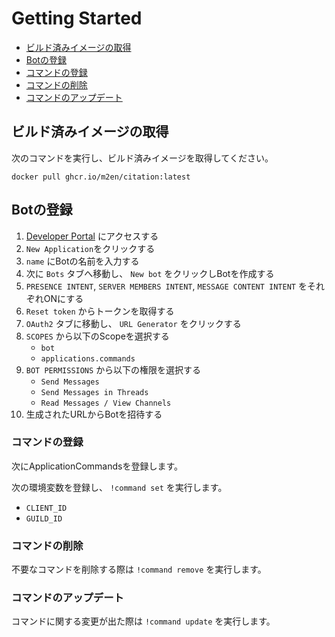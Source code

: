 # Getting Started

- [ビルド済みイメージの取得](#ビルド済みイメージの取得)
- [Botの登録](#Botの登録)
- [コマンドの登録](#コマンドの登録)
- [コマンドの削除](#コマンドの削除)
- [コマンドのアップデート](#コマンドのアップデート)

## ビルド済みイメージの取得

次のコマンドを実行し、ビルド済みイメージを取得してください。

```shell
docker pull ghcr.io/m2en/citation:latest
```

## Botの登録

1. [Developer Portal](https://discord.com/developers/applications) にアクセスする
2. `New Application`をクリックする
3. `name` にBotの名前を入力する
4. 次に `Bots` タブへ移動し、 `New bot` をクリックしBotを作成する
5. `PRESENCE INTENT`, `SERVER MEMBERS INTENT`, `MESSAGE CONTENT INTENT` をそれぞれONにする
6. `Reset token` からトークンを取得する
7. `OAuth2` タブに移動し、 `URL Generator` をクリックする
8. `SCOPES` から以下のScopeを選択する
    - `bot`
    - `applications.commands`
9. `BOT PERMISSIONS` から以下の権限を選択する
    - `Send Messages`
    - `Send Messages in Threads`
    - `Read Messages / View Channels`
10. 生成されたURLからBotを招待する

### コマンドの登録

次にApplicationCommandsを登録します。

次の環境変数を登録し、 `!command set` を実行します。

- `CLIENT_ID`
- `GUILD_ID`

### コマンドの削除

不要なコマンドを削除する際は `!command remove` を実行します。

### コマンドのアップデート

コマンドに関する変更が出た際は `!command update` を実行します。
